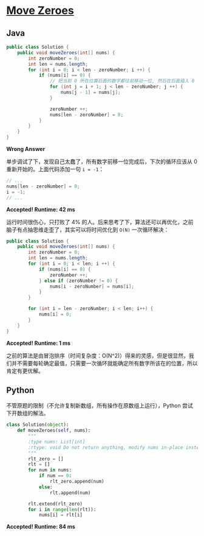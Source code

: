 # [Move Zeroes](https://leetcode.com/problems/move-zeroes/)

## Java

```java
public class Solution {
    public void moveZeroes(int[] nums) {
        int zeroNumber = 0;
        int len = nums.length;
        for (int i = 0; i < len - zeroNumber; i ++) {
            if (nums[i] == 0) {
                // 把当前 0 所在位置后面的数字都往前移动一位, 然后在后面插入 0
                for (int j = i + 1; j < len - zeroNumber; j ++) {
                    nums[j - 1] = nums[j];
                }

                zeroNumber ++;
                nums[len - zeroNumber] = 0;
            }
        }
    }
}
```

**Wrong Answer**

单步调试了下，发现自己太蠢了，所有数字前移一位完成后，下次的循环应该从 0 重新开始的。上面代码添加一句 `i = -1`：

```java
// ...
nums[len - zeroNumber] = 0;
i = -1;
// ...
```

**Accepted! Runtime: 42 ms**

运行时间很伤心，只打败了 4% 的人。后来思考了下，算法还可以再优化，之前脑子有点抽思维走歪了，其实可以将时间优化到 `O(N)` 一次循环解决：

```java
public class Solution {
    public void moveZeroes(int[] nums) {
        int zeroNumber = 0;
        int len = nums.length;
        for (int i = 0; i < len; i ++) {
            if (nums[i] == 0) {
                zeroNumber ++;
            } else if (zeroNumber != 0) {
                nums[i - zeroNumber] = nums[i];
            }
        }

        for (int i = len - zeroNumber; i < len; i++) {
            nums[i] = 0;
        }
    }
}
```
**Accepted! Runtime: 1 ms**

之前的算法是由冒泡排序（时间复杂度：O(N^2)）得来的灵感，但是很显然，我们并不需要每轮确定最值，只需要一次循环就能确定所有数字所该在的位置，所以肯定有更优解。

## Python

不管原题的限制（不允许复制新数组，所有操作在原数组上运行），Python 尝试下开数组的解法。

```python
class Solution(object):
    def moveZeroes(self, nums):
        """
        :type nums: List[int]
        :rtype: void Do not return anything, modify nums in-place instead.
        """
        rlt_zero = []
        rlt = []
        for num in nums:
            if num == 0:
                rlt_zero.append(num)
            else:
                rlt.append(num)

        rlt.extend(rlt_zero)
        for i in range(len(rlt)):
            nums[i] = rlt[i]
```

**Accepted!  Runtime: 84 ms**